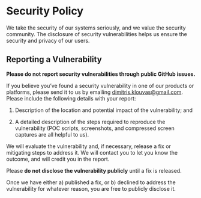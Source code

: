 # Security Policy

We take the security of our systems seriously, and we value the security community. The disclosure of security vulnerabilities helps us ensure the security and privacy of our users.

## Reporting a Vulnerability

**Please do not report security vulnerabilities through public GitHub issues.**

If you believe you’ve found a security vulnerability in one of our products or platforms, please send it to us by emailing [dimitris.klouvas@gmail.com](mailto:dimitris.klouvas@gmail.com). Please include the following details with your report:

1. Description of the location and potential impact of the vulnerability; and

2. A detailed description of the steps required to reproduce the vulnerability (POC scripts, screenshots, and compressed screen captures are all helpful to us).

We will evaluate the vulnerability and, if necessary, release a fix or mitigating steps to address it. We will contact you to let you know the outcome, and will credit you in the report.

Please **do not disclose the vulnerability publicly** until a fix is released.

Once we have either a) published a fix, or b) declined to address the vulnerability for whatever reason, you are free to publicly disclose it.
